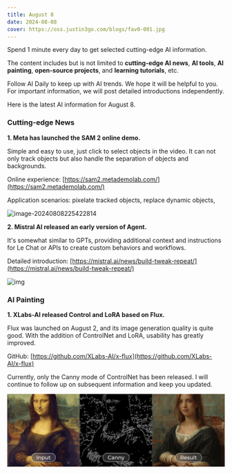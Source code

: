 ```yaml
---
title: August 8
date: 2024-08-08
cover: https://oss.justin3go.com/blogs/fav0-001.jpg
---
```


Spend 1 minute every day to get selected cutting-edge AI information.

The content includes but is not limited to **cutting-edge AI news**, **AI tools**, **AI painting**, **open-source projects**, and **learning tutorials**, etc.

Follow AI Daily to keep up with AI trends. We hope it will be helpful to you. For important information, we will post detailed introductions independently.

Here is the latest AI information for August 8.

### Cutting-edge News

**1. Meta has launched the SAM 2 online demo.**

Simple and easy to use, just click to select objects in the video. It can not only track objects but also handle the separation of objects and backgrounds.

Online experience: [https://sam2.metademolab.com/](https://sam2.metademolab.com/)

Application scenarios: pixelate tracked objects, replace dynamic objects,

![image-20240808225422814](https://cdn.jsdelivr.net/gh/freelander/oss@master/ai-daily/2024-08-08/image-20240808225422814.png)

**2. Mistral AI released an early version of Agent.**

It's somewhat similar to GPTs, providing additional context and instructions for Le Chat or APIs to create custom behaviors and workflows.

Detailed introduction: [https://mistral.ai/news/build-tweak-repeat/](https://mistral.ai/news/build-tweak-repeat/)

![img](https://cdn.jsdelivr.net/gh/freelander/oss@master/ai-daily/2024-08-08/maxresdefault.jpg)

### AI Painting

**1. XLabs-AI released Control and LoRA based on Flux.**

Flux was launched on August 2, and its image generation quality is quite good. With the addition of ControlNet and LoRA, usability has greatly improved.

GitHub: [https://github.com/XLabs-AI/x-flux](https://github.com/XLabs-AI/x-flux)

Currently, only the Canny mode of ControlNet has been released. I will continue to follow up on subsequent information and keep you updated.

![Example Picture 4](https://github.com/XLabs-AI/x-flux/raw/main/assets/readme/examples/picture-4-rev1.png)
